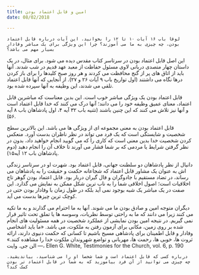 ```yaml
---
title: امین و قابل اعتماد بودن
date: 08/02/2018

---
```


`لوقا باب ۱۶ آیات ۱۰ تا ۱۲ را بخوانید. این آیات درباره قابل اعتماد بودن، چه چیزی به ما می آموزند؟ چرا این ویژگی برای یک مباشر وفادار بسیار مهم می باشد؟`

این اصل قابل اعتماد بودن در سرتاسر کتاب مقدس دیده می شود. برای مثال، در یک داستان چهار متصدی دربانی لاوی مسئول حفاظت از معبد عهد قدیم در شب شدند. آنها باید از اتاق های پر از گنج محافظت می کردند و هر روز صبح کلیدها را برای باز کردن درها نگاه می داشتند (اول تواریخ باب ۹ آیات ۲۶ و ۲۷). از آنجایی که آنها قابل اعتماد تلقی می شدند، این وظیفه به آنها سپرده شده بود.

قابل اعتماد بودن یک ویژگی مباشر خوب است. این بدین معناست که مباشرین قابل اعتماد، معنای عمیق وظیفه خود را می دانند؛ آنها درک می کنند که خدا قابل اعتماد است و آنها نیز تلاش می کنند که این چنین باشند (تثنیه باب ۳۲ آیه ۴، اول پادشاهان باب ۸ آیه ۵۶).

قابل اعتماد بودن به معنی مجموعه ای از ویژگی ها می باشد. این بالاترین سطح شخصیت و شایستگی است که یک فرد می تواند در نظر ناظران بدست آورد. منعکس کردن شخصیت خدا بدین معنی است که کاری را که می گویید انجام خواهید داد، بدون در نظر گرفتن شرایط یا مردمی که بر شما فشار می آورند تا خلاف آن را انجام دهید (دوم پادشاهان باب ۱۲ آیه۱۵).

دانیال از نظر پادشاهان دو سلطنت جهانی، قابل اعتماد بود. شهرت او در سرتاسر زندگی اش به عنوان یک مشاور قابل اعتماد که شجاعانه حکمت و حقیقت را به پادشاهان می رساند، در تضاد مستقیم با جادوگران و فال گیران دربار بود. قابل اعتماد بودن گوهر تاج اخلاقیات است؛ اصول اخلاقی شما را به ناب ترین شکل ممکن به نمایش می گذارد. این صفت در یک مباشر یک شبه بوجود نمی آید بلکه در طول زمان با وفادار بودن حتی در کوچک ترین چیزها بدست می آید.

دیگران متوجه امین و صادق بودن ما می شوند. آنها به ما احترام می گذارند و به ما تکیه می کنند زیرا می دانند که ما به راحتی توسط نظریات، وسوسه ها یا تملق تحت تاثیر قرار نمی گیریم. در نتیجه امین بودن نمایشی از عملکرد شخصیت در همه مسئولیت های انجام شده بر روی زمین، مکانی برای آزمون رفتن به ملکوت، می باشد. «ما باید اشخاصی وفادار و قابل اطمینان برای پادشاهی مسیح باشیم تا کسانی که حکمت دنیوی دارند، ارائه ثروت ها، خوبی ها، رحمت ها، مهربانی و تواضع شهروندان ملکوت خدا را مشاهده کنند.» — الن جی. وایت، Ellen G. White, Testimonies for the Church, vol. 6, p. 190

`درباره کسی که قابل اعتماد است و شما شخصا او را می شناسید، بیاندیشید. چه چیزی می توانید از آن فرد بیاموزید که به شما در قابل اعتماد تر بودن کمک کند؟`